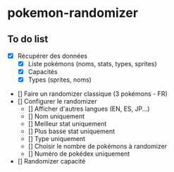 # pokemon-randomizer


## To do list
- [x] Récupérer des données
  - [x] Liste pokémons (noms, stats, types, sprites)
  - [x] Capacités
  - [x] Types (sprites, noms)
- [] Faire un randomizer classique (3 pokémons - FR)
- [] Configurer le randomizer
  - [] Afficher d'autres langues (EN, ES, JP...)
  - [] Nom uniquement
  - [] Meilleur stat uniquement
  - [] Plus basse stat uniquement
  - [] Type uniquement
  - [] Choisir le nombre de pokémons à randomizer
  - [] Numéro de pokédex uniquement
- [] Randomizer capacité